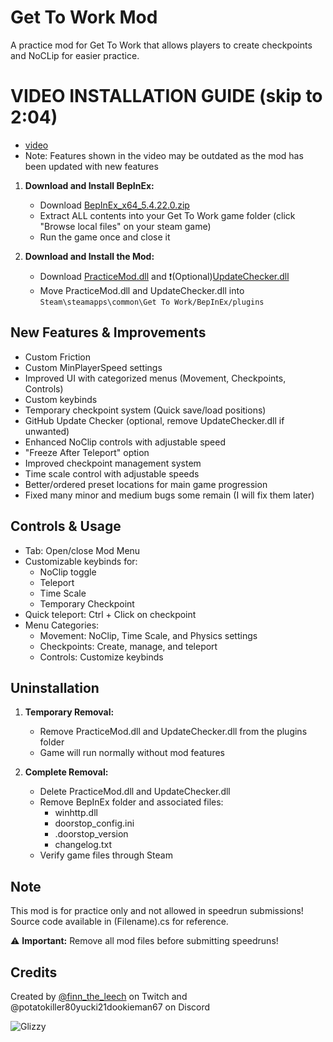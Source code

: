 # Get To Work Mod
A practice mod for Get To Work that allows players to create checkpoints and NoCLip for easier practice.

# VIDEO INSTALLATION GUIDE (skip to 2:04) 
   - [video](https://www.youtube.com/watch?v=_EK-lcjYsJo)
   - Note: Features shown in the video may be outdated as the mod has been updated with new features

1. **Download and Install BepInEx:**
   - Download [BepInEx_x64_5.4.22.0.zip](https://github.com/Elwilo3/GTW-practice-mod/raw/refs/heads/main/files/BepInEx_win_x64_5.4.23.2.zip)
   - Extract ALL contents into your Get To Work game folder (click "Browse local files" on your steam game)
   - Run the game once and close it

2. **Download and Install the Mod:**
   - Download [PracticeMod.dll](https://github.com/Elwilo3/GTW-practice-mod/raw/refs/heads/main/files/PracticeMod.dll) and ❗(Optional)[UpdateChecker.dll](https://github.com/Elwilo3/GTW-practice-mod/raw/refs/heads/main/files/UpdateChecker.dll)
   - Move PracticeMod.dll and UpdateChecker.dll into `Steam\steamapps\common\Get To Work/BepInEx/plugins`

## New Features & Improvements
- Custom Friction
- Custom MinPlayerSpeed settings
- Improved UI with categorized menus (Movement, Checkpoints, Controls)
- Custom keybinds
- Temporary checkpoint system (Quick save/load positions)
- GitHub Update Checker (optional, remove UpdateChecker.dll if unwanted)
- Enhanced NoClip controls with adjustable speed
- "Freeze After Teleport" option
- Improved checkpoint management system
- Time scale control with adjustable speeds
- Better/ordered preset locations for main game progression
- Fixed many minor and medium bugs some remain (I will fix them later)

## Controls & Usage
- Tab: Open/close Mod Menu
- Customizable keybinds for:
  - NoClip toggle
  - Teleport
  - Time Scale
  - Temporary Checkpoint
- Quick teleport: Ctrl + Click on checkpoint
- Menu Categories:
  - Movement: NoClip, Time Scale, and Physics settings
  - Checkpoints: Create, manage, and teleport
  - Controls: Customize keybinds

## Uninstallation
1. **Temporary Removal:**
   - Remove PracticeMod.dll and UpdateChecker.dll from the plugins folder
   - Game will run normally without mod features

2. **Complete Removal:**
   - Delete PracticeMod.dll and UpdateChecker.dll
   - Remove BepInEx folder and associated files:
     - winhttp.dll
     - doorstop_config.ini
     - .doorstop_version
     - changelog.txt
   - Verify game files through Steam

## Note
This mod is for practice only and not allowed in speedrun submissions!
Source code available in (Filename).cs for reference.

⚠️ **Important:** Remove all mod files before submitting speedruns!

## Credits
Created by [@finn_the_leech](https://www.twitch.tv/finn_the_leech) on Twitch and @potatokiller80yucki21dookieman67 on Discord

![Glizzy](https://villacocina.com/wp-content/uploads/2023/04/Mexican-Hotdogs-WEBSITE-scaled.jpg)